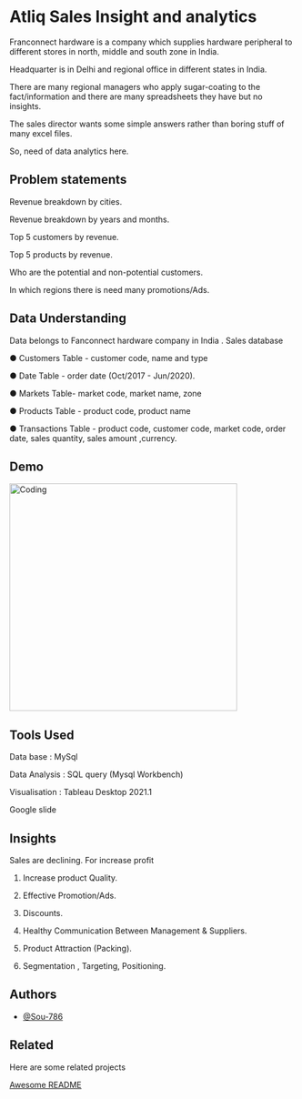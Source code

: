 
# Atliq Sales Insight and analytics

Franconnect hardware is a company which supplies hardware peripheral to
different stores in north, middle and south zone in India.

Headquarter is in Delhi and regional office in different states in India.

There are many regional managers who apply sugar-coating to the
fact/information and there are many spreadsheets they have but no insights.

The sales director wants some simple answers rather than boring stuff of many
excel files.

So, need of data analytics here.
## Problem statements

Revenue breakdown by cities.

Revenue breakdown by years and months.

Top 5 customers by revenue.

Top 5 products by revenue.

Who are the potential and non-potential customers.

In which regions there is need many promotions/Ads.

  
## Data Understanding

Data belongs to Fanconnect hardware company in India .
Sales database

● Customers Table - customer code, name and type

● Date Table - order date (Oct/2017 - Jun/2020).

● Markets Table- market code, market name, zone

● Products Table - product code, product name

● Transactions Table - product code, customer code, market code, order date, sales
quantity, sales amount ,currency.

## Demo
<img align="center" alt="Coding" width="400" src="https://media.giphy.com/media/mSW7hCCAHFMC3Onqia/giphy.gif?cid=790b7611ca590038a22c01b38d3da43ab0d087e41f27dd08&rid=giphy.gif&ct=g">

## Tools Used

Data base : MySql

Data Analysis : SQL query (Mysql Workbench)

Visualisation : Tableau Desktop 2021.1

Google slide
  
## Insights

Sales are declining. For increase profit

  1. Increase product Quality.

  2. Effective Promotion/Ads.

  3. Discounts.

  4. Healthy Communication Between Management & Suppliers.

  5. Product Attraction (Packing).

  6. Segmentation , Targeting, Positioning.


  
## Authors

- [@Sou-786](https://www.github.com/Sou-786)

  
## Related

Here are some related projects

[Awesome README](https://github.com/matiassingers/awesome-readme)

  
